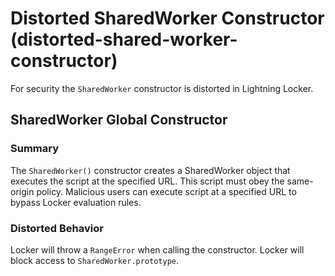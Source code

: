 # Distorted SharedWorker Constructor (distorted-shared-worker-constructor)

For security the `SharedWorker` constructor is distorted in Lightning Locker.

<!-- START generated embed: @locker/distortion/src/SharedWorker/docs/constructor-value.md -->
## SharedWorker Global Constructor

### Summary

The `SharedWorker()` constructor creates a SharedWorker object that executes the script at the specified URL. This script must obey the same-origin policy. Malicious users can execute script at a specified URL to bypass Locker evaluation rules. 

### Distorted Behavior

Locker will throw a `RangeError` when calling the constructor. Locker will block access to `SharedWorker.prototype`.
<!-- END generated embed please keep comment here to allow auto update -->
